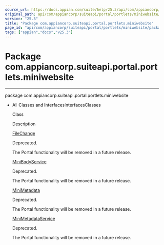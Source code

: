 ```yaml
---
source_url: https://docs.appian.com/suite/help/25.3/api/com/appiancorp/suiteapi/portal/portlets/miniwebsite/package-summary.html
original_path: api/com/appiancorp/suiteapi/portal/portlets/miniwebsite/package-summary.html
version: "25.3"
title: "Package com.appiancorp.suiteapi.portal.portlets.miniwebsite"
page_id: "api/com/appiancorp/suiteapi/portal/portlets/miniwebsite/package-summary"
tags: ["appian","docs","v25.3"]
---
```



# Package com.appiancorp.suiteapi.portal.portlets.miniwebsite

* * *

package com.appiancorp.suiteapi.portal.portlets.miniwebsite

-   All Classes and InterfacesInterfacesClasses

    Class

    Description

    [FileChange](FileChange.html "class in com.appiancorp.suiteapi.portal.portlets.miniwebsite")

    Deprecated.

    The Portal functionality will be removed in a future release.

    [MiniBodyService](MiniBodyService.html "interface in com.appiancorp.suiteapi.portal.portlets.miniwebsite")

    Deprecated.

    The Portal functionality will be removed in a future release.

    [MiniMetadata](MiniMetadata.html "class in com.appiancorp.suiteapi.portal.portlets.miniwebsite")

    Deprecated.

    The Portal functionality will be removed in a future release.

    [MiniMetadataService](MiniMetadataService.html "interface in com.appiancorp.suiteapi.portal.portlets.miniwebsite")

    Deprecated.

    The Portal functionality will be removed in a future release.